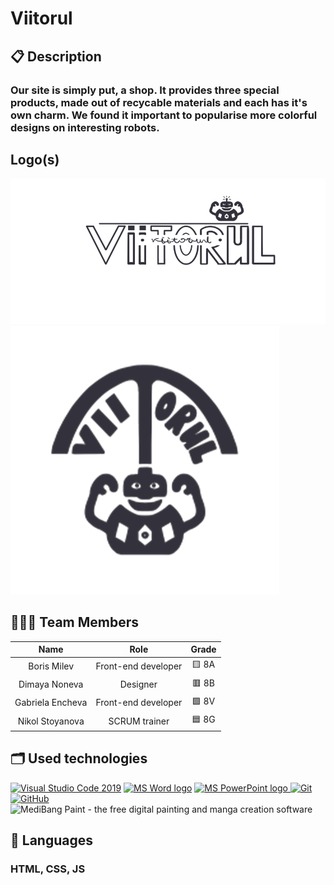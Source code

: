 # Viitorul
## 📋 Description
### Our site is simply put, a shop. It provides three special products, made out of recycable materials and each has it's own charm. We found it important to popularise more colorful designs on interesting robots.
## Logo(s)
![longer-logo](./images/longer-logo.png)
![logo1](./images/logo1-fix.png)

## 👨🏻‍💻 Team Members

| Name | Role | Grade |
| :---:   | :---: | :---: |
| Boris Milev | Front-end developer | 🟨 8A |
| Dimaya Noneva | Designer | 🟥 8B |
| Gabriela Encheva | Front-end developer  | 🟩 8V |
| Nikol Stoyanova |  SCRUM trainer  | 🟦 8G |

## 🗂 Used technologies
<p align="left">
  
  <a href="https://code.visualstudio.com/"><img src="https://img.icons8.com/color/48/null/visual-studio-code-2019.png" alt="Visual Studio Code 2019"/></a>
  <a href="https://www.microsoft.com/en-ww/microsoft-365/word"><img src="https://img.icons8.com/fluency/48/000000/microsoft-word-2019.png" alt="MS Word logo" width=48px /></a>
  <a href="https://www.microsoft.com/en-us/microsoft-365/powerpoint"><img src="https://img.icons8.com/fluency/48/000000/microsoft-powerpoint-2019.png" alt="MS PowerPoint logo" width=48px />
  <a href="https://git-scm.com/"><img src="https://img.icons8.com/color/48/000000/git.png" alt="Git"/></a>
  <a href="https://git-scm.com/"><img src="https://cdn-icons-png.flaticon.com/512/25/25231.png" alt="GitHub" heigh=48px width=48px/></a>
  <img src="https://medibangpaint.com/wp-content/themes/medibang/img/logo.svg" alt="MediBang Paint - the free digital painting and manga creation software">
  
</p> 
  
## 🚀 Languages
### HTML, CSS, JS
</p>
